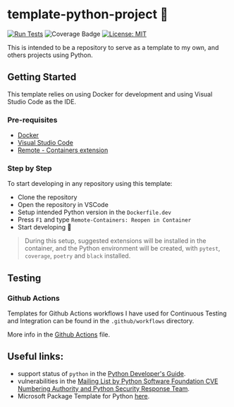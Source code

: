 # template-python-project :page_facing_up:

[![Run Tests](https://github.com/ninja-asa/template-python-project/actions/workflows/unit-tests.yml/badge.svg)](https://github.com/ninja-asa/template-python-project/actions/workflows/unit-tests.yml)
![Coverage Badge](https://img.shields.io/endpoint?url=https://gist.githubusercontent.com/ninja-asa/8e54c78cf86c9b23df72f9f987282266/raw/7f5d2722c29497fa777f925552778219a137756d/template-python-project-coverage.json)
[![License: MIT](https://img.shields.io/badge/License-MIT-yellow.svg)](https://opensource.org/licenses/MIT)

This is intended to be a repository to serve as a template to my own, and others projects using Python.

## Getting Started

This template relies on using Docker for development and using Visual Studio Code as the IDE.

### Pre-requisites
- [Docker](https://www.docker.com/)
- [Visual Studio Code](https://code.visualstudio.com/)
- [Remote - Containers extension](https://marketplace.visualstudio.com/items?itemName=ms-vscode-remote.remote-containers)

### Step by Step
To start developing in any repository using this template:
- Clone the repository
- Open the repository in VSCode
- Setup intended Python version in the `Dockerfile.dev`
- Press `F1` and type `Remote-Containers: Reopen in Container`
- Start developing :rocket:

> During this setup, suggested extensions will be installed in the container, and the Python environment will be created, with `pytest`, `coverage`, `poetry` and `black` installed.

## Testing


### Github Actions
Templates for Github Actions workflows I have used for Continuous Testing and Integration can be found in the `.github/workflows` directory.

More info in the [Github Actions](Github.md) file.


## Useful links:
- support status of `python` in the [Python Developer's Guide](https://devguide.python.org/versions/#versions).
- vulnerabilities in the [Mailing List by Python Software Foundation CVE Numbering Authority and Python Security Response Team](https://mail.python.org/archives/list/security-announce@python.org/latest).
- Microsoft Package Template for Python [here](https://github.com/microsoft/python-package-template/blob/main/pyproject.toml).
